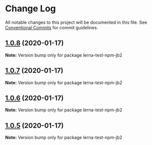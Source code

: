 # Change Log

All notable changes to this project will be documented in this file.
See [Conventional Commits](https://conventionalcommits.org) for commit guidelines.

## [1.0.8](https://github.com/zcc19910728/lerna-test/compare/lerna-test-npm-jb2@1.0.7...lerna-test-npm-jb2@1.0.8) (2020-01-17)

**Note:** Version bump only for package lerna-test-npm-jb2





## [1.0.7](https://github.com/zcc19910728/lerna-test/compare/lerna-test-npm-jb2@1.0.6...lerna-test-npm-jb2@1.0.7) (2020-01-17)

**Note:** Version bump only for package lerna-test-npm-jb2





## [1.0.6](https://github.com/zcc19910728/lerna-test/compare/lerna-test-npm-jb2@1.0.5...lerna-test-npm-jb2@1.0.6) (2020-01-17)

**Note:** Version bump only for package lerna-test-npm-jb2





## [1.0.5](https://github.com/zcc19910728/lerna-test/compare/lerna-test-npm-jb2@1.0.4...lerna-test-npm-jb2@1.0.5) (2020-01-17)

**Note:** Version bump only for package lerna-test-npm-jb2
